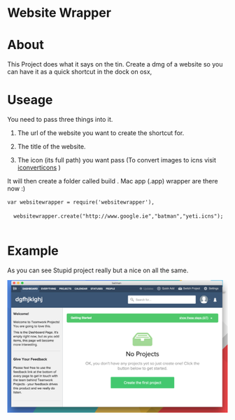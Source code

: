 
# Website Wrapper
# About
This Project does what it says on the tin. Create a dmg of a website so you can have it as a quick shortcut in the dock on osx,


# Useage
You need to pass three things into it.

1. The url of the website you want to create the shortcut for.

2. The title of the website.

3. The icon (its full path) you want pass (To convert images to icns visit [iconverticons](https://iconverticons.com/online/) )

It will then create a folder called build . Mac app (.app) wrapper are there now  :)


```
var websitewrapper = require('websitewrapper'),

  websitewrapper.create("http://www.google.ie","batman","yeti.icns");


```

# Example
As you can see
Stupid project really but a nice on all the same.

![alt text](assets/example.png "Firebase Yeti")
